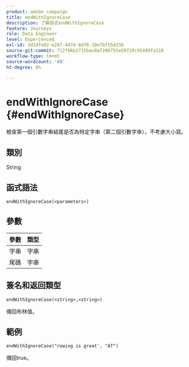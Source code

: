 ```yaml
---
product: adobe campaign
title: endWithIgnoreCase
description: 了解函式endWithIgnoreCase
feature: Journeys
role: Data Engineer
level: Experienced
exl-id: 3d14fe82-e287-4474-8d78-10efbf55d338
source-git-commit: 712f66b2715bac0af206755e59728c95499fa110
workflow-type: tm+mt
source-wordcount: '49'
ht-degree: 8%

---
```


# endWithIgnoreCase {#endWithIgnoreCase}

檢查第一個引數字串結尾是否為特定字串（第二個引數字串），不考慮大小寫。

## 類別

String

## 函式語法

`endWithIgnoreCase(<parameters>)`

## 參數

| 參數 | 類型 |
|-----------|------------------|
| 字串 | 字串 |
| 尾碼 | 字串 |

## 簽名和返回類型

`endWithIgnoreCase(<string>,<string>)`

傳回布林值。

## 範例

`endWithIgnoreCase("rowing is great', "AT")`

傳回true。
